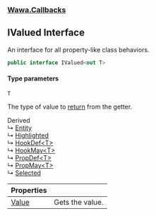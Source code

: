 ### [Wawa.Callbacks](Wawa.Callbacks.md 'Wawa.Callbacks')

## IValued<T> Interface

An interface for all property-like class behaviors.

```csharp
public interface IValued<out T>
```
#### Type parameters

<a name='Wawa.Callbacks.IValued_T_.T'></a>

`T`

The type of value to [return](https://docs.microsoft.com/en-us/dotnet/csharp/language-reference/keywords/return 'https://docs.microsoft.com/en-us/dotnet/csharp/language-reference/keywords/return') from the getter.

Derived  
&#8627; [Entity](Entity.md 'Wawa.Callbacks.Entity')  
&#8627; [Highlighted](Highlighted.md 'Wawa.Callbacks.Highlighted')  
&#8627; [HookDef&lt;T&gt;](HookDef{T}.md 'Wawa.Callbacks.HookDef<T>')  
&#8627; [HookMay&lt;T&gt;](HookMay{T}.md 'Wawa.Callbacks.HookMay<T>')  
&#8627; [PropDef&lt;T&gt;](PropDef{T}.md 'Wawa.Callbacks.PropDef<T>')  
&#8627; [PropMay&lt;T&gt;](PropMay{T}.md 'Wawa.Callbacks.PropMay<T>')  
&#8627; [Selected](Selected.md 'Wawa.Callbacks.Selected')

| Properties | |
| :--- | :--- |
| [Value](IValued{T}.Value.md 'Wawa.Callbacks.IValued<T>.Value') | Gets the value. |
